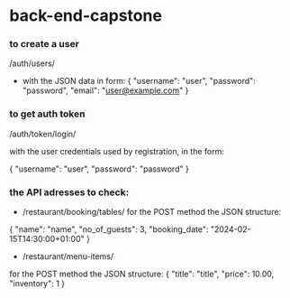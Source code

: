 # back-end-capstone

### to create a user

  /auth/users/
  
* with the JSON data in form:
{
  "username": "user",
  "password": "password",
  "email": "user@example.com"
}

### to get auth token 

  /auth/token/login/

with the user credentials used by registration, in the form:

{
  "username": "user",
  "password": "password"
}

### the API adresses to check:
- /restaurant/booking/tables/
for the POST method the JSON structure:

{
  "name": "name",
  "no_of_guests": 3,
	"booking_date": "2024-02-15T14:30:00+01:00"
}

- /restaurant/menu-items/

for the POST method the JSON structure:
{
	"title": "title",
	"price": 10.00,
	"inventory": 1
} 
